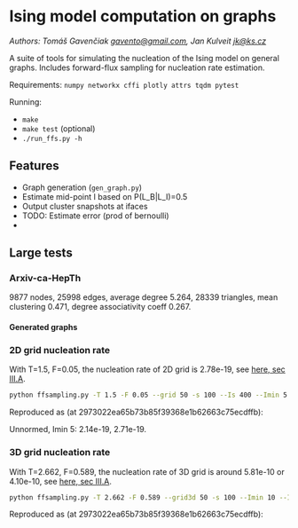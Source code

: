 # Ising model computation on graphs

*Authors: Tomáš Gavenčiak <gavento@gmail.com>, Jan Kulveit <jk@ks.cz>*

A suite of tools for simulating the nucleation of the Ising model on general graphs.
Includes forward-flux sampling for nucleation rate estimation.

Requirements: `numpy networkx cffi plotly attrs tqdm pytest`

Running:

* `make`
* `make test` (optional)
* `./run_ffs.py -h`

## Features

* Graph generation (`gen_graph.py`)
* Estimate mid-point I based on P(L_B|L_I)=0.5
* Output cluster snapshots at ifaces
* TODO: Estimate error (prod of bernoulli)
* 

## Large tests

### Arxiv-ca-HepTh

9877 nodes, 25998 edges, average degree 5.264, 28339 triangles, mean clustering 0.471, degree associativity coeff 0.267.

#### Generated graphs




### 2D grid nucleation rate

With T=1.5, F=0.05, the nucleation rate of 2D grid is 2.78e-19, see [here, sec III.A](http://micro.stanford.edu/~caiwei/papers/Ryu10pre-Ising.pdf).

```bash
python ffsampling.py -T 1.5 -F 0.05 --grid 50 -s 100 --Is 400 --Imin 5 --Imax 1000 -c 50x50-T1.5-F0.05-s100-I400
```

Reproduced as (at 2973022ea65b73b85f39368e1b62663c75ecdffb):

Unnormed, Imin 5: 2.14e-19, 2.71e-19.

### 3D grid nucleation rate

With T=2.662, F=0.589, the nucleation rate of 3D grid is around 5.81e-10 or 4.10e-10, see [here, sec III.A](http://micro.stanford.edu/~caiwei/papers/Ryu10pre-Ising.pdf).

```bash
python ffsampling.py -T 2.662 -F 0.589 --grid3d 50 -s 100 --Imin 10 --Imax 400 --Is 100 -c Q50-T2.66-F0.59-s100-I100
```
Reproduced as (at 2973022ea65b73b85f39368e1b62663c75ecdffb):

